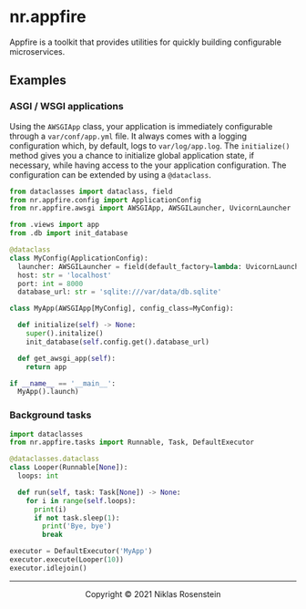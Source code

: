 # nr.appfire

Appfire is a toolkit that provides utilities for quickly building configurable microservices.

## Examples

### ASGI / WSGI applications

Using the `AWSGIApp` class, your application is immediately configurable through a `var/conf/app.yml` file. It
always comes with a logging configuration which, by default, logs to `var/log/app.log`. The `initialize()` method
gives you a chance to initialize global application state, if necessary, while having access to the your application
configuration. The configuration can be extended by using a `@dataclass`.

```py
from dataclasses import dataclass, field
from nr.appfire.config import ApplicationConfig
from nr.appfire.awsgi import AWSGIApp, AWSGILauncher, UvicornLauncher

from .views import app
from .db import init_database

@dataclass
class MyConfig(ApplicationConfig):
  launcher: AWSGILauncher = field(default_factory=lambda: UvicornLauncher(host='localhost', port='8000'))
  host: str = 'localhost'
  port: int = 8000
  database_url: str = 'sqlite:///var/data/db.sqlite'

class MyApp(AWSGIApp[MyConfig], config_class=MyConfig):

  def initialize(self) -> None:
    super().initalize()
    init_database(self.config.get().database_url)

  def get_awsgi_app(self):
    return app

if __name__ == '__main__':
  MyApp().launch)
```

### Background tasks

```py
import dataclasses
from nr.appfire.tasks import Runnable, Task, DefaultExecutor

@dataclasses.dataclass
class Looper(Runnable[None]):
  loops: int

  def run(self, task: Task[None]) -> None:
    for i in range(self.loops):
      print(i)
      if not task.sleep(1):
        print('Bye, bye')
        break

executor = DefaultExecutor('MyApp')
executor.execute(Looper(10))
executor.idlejoin()
```

---

<p align="center">Copyright &copy; 2021 Niklas Rosenstein</p>
